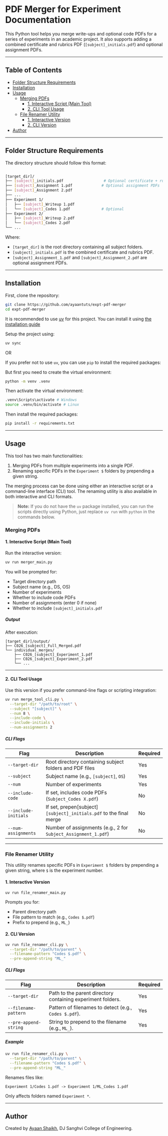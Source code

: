 # PDF Merger for Experiment Documentation

This Python tool helps you merge write-ups and optional code PDFs for a series of experiments in an academic project. It also supports adding a combined certificate and rubrics PDF (`[subject]_initials.pdf`) and optional assignment PDFs.

---

## Table of Contents
- [Folder Structure Requirements](#folder-structure-requirements)
- [Installation](#installation)
- [Usage](#usage)
  - [Merging PDFs](#merging-pdfs)
    - [1. Interactive Script (Main Tool)](#1-interactive-script-main-tool)
    - [2. CLI Tool Usage](#2-cli-tool-usage)
  - [File Renamer Utility](#file-renamer-utility)
    - [1. Interactive Version](#1-interactive-version)
    - [2. CLI Version](#2-cli-version)
- [Author](#author)

---

## Folder Structure Requirements

The directory structure should follow this format:

```bash

[target_dir]/
├── [subject]_initials.pdf                  # Optional certificate + rubrics file
├── [subject]_Assignment 1.pdf             # Optional assignment PDFs
├── [subject]_Assignment 2.pdf
├── ...
├── Experiment 1/
│   ├── [subject]_Writeup 1.pdf
│   └── [subject]_Codes 1.pdf              # Optional
├── Experiment 2/
│   ├── [subject]_Writeup 2.pdf
│   └── [subject]_Codes 2.pdf
└── ...

```
Where:
* `[target_dir]` is the root directory containing all subject folders.
* `[subject]_initials.pdf` is the combined certificate and rubrics PDF.
* `[subject]_Assignment_1.pdf` and `[subject]_Assignment_2.pdf` are optional assignment PDFs.

---

## Installation

First, clone the repository:

```bash
git clone https://github.com/ayaantuts/expt-pdf-merger
cd expt-pdf-merger
```

It is recommended to use [uv](https://docs.astral.sh/uv/) for this project. You can install it using [the installation guide](https://docs.astral.sh/uv/getting-started/installation/) 

Setup the project using:
```bash
uv sync
```

OR

If you prefer not to use `uv`, you can use `pip` to install the required packages:

But first you need to create the virtual environment:
```bash
python -m venv .venv
```

Then activate the virtual environment:
```bash
.venv\Scripts\activate # Windows
source .venv/bin/activate # Linux
```

Then install the required packages:
```bash
pip install -r requirements.txt
```

---

## Usage
This tool has two main functionalities:
1. Merging PDFs from multiple experiments into a single PDF.
2. Renaming specific PDFs in the `Experiment $` folders by prepending a given string.

The merging process can be done using either an interactive script or a command-line interface (CLI) tool. The renaming utility is also available in both interactive and CLI formats.

> **Note:** If you do not have the `uv` package installed, you can run the scripts directly using Python, just replace `uv run` with `python` in the commands below.

### Merging PDFs
#### 1. Interactive Script (Main Tool) 

Run the interactive version:

```bash
uv run merger_main.py
```

You will be prompted for:

* Target directory path
* Subject name (e.g., DS, OS)
* Number of experiments
* Whether to include code PDFs
* Number of assignments (enter 0 if none)
* Whether to include `[subject]_initials.pdf`

##### Output

After execution:

```
[target_dir]/output/
├── C026_[subject]_Full_Merged.pdf
└── individual_merges/
    ├── C026_[subject]_Experiment_1.pdf
    ├── C026_[subject]_Experiment_2.pdf
    └── ...
```

---

#### 2. CLI Tool Usage

Use this version if you prefer command-line flags or scripting integration:

```bash
uv run merge_tool_cli.py \
  --target-dir "/path/to/root" \
  --subject "[subject]" \
  --num 8 \
  --include-code \
  --include-initials \
  --num-assignments 2
```

##### CLI Flags

| Flag                 | Description                                                         | Required |
| -------------------- | ------------------------------------------------------------------- | -------- |
| `--target-dir`       | Root directory containing subject folders and PDF files             | Yes      |
| `--subject`          | Subject name (e.g., `[subject]`, `OS`)                              | Yes      |
| `--num`              | Number of experiments                                               | Yes      |
| `--include-code`     | If set, includes code PDFs (`Subject_Codes X.pdf`)                  | No       |
| `--include-initials` | If set, prepen[subject] `[subject]_initials.pdf` to the final merge | No       |
| `--num-assignments`  | Number of assignments (e.g., 2 for `Subject_Assignment_1.pdf`)      | No       |

---

### File Renamer Utility
This utility renames specific PDFs in `Experiment $` folders by prepending a given string, where `$` is the experiment number.

#### 1. Interactive Version

```bash
uv run file_renamer_main.py
```

Prompts you for:

* Parent directory path
* File pattern to match (e.g., `Codes $.pdf`)
* Prefix to prepend (e.g., `ML_`)

#### 2. CLI Version

```bash
uv run file_renamer_cli.py \
  --target-dir "/path/to/parent" \
  --filename-pattern "Codes $.pdf" \
  --pre-append-string "ML_"
```

##### CLI Flags
| Flag                | Description                                                                 | Required |
| ------------------- | --------------------------------------------------------------------------- | -------- |
| `--target-dir`      | Path to the parent directory containing experiment folders.                 | Yes      |
| `--filename-pattern`| Pattern of filenames to detect (e.g., `Codes $.pdf`).                       | Yes      |
| `--pre-append-string`| String to prepend to the filename (e.g., `ML_`).                          | Yes      |

##### Example
```bash
uv run file_renamer_cli.py \
  --target-dir "/path/to/parent" \
  --filename-pattern "Codes $.pdf" \
  --pre-append-string "ML_"
```

Renames files like:

```
Experiment 1/Codes 1.pdf -> Experiment 1/ML_Codes 1.pdf
```

Only affects folders named `Experiment *`.

---

## Author

Created by [Ayaan Shaikh](https://github.com/ayaantuts), DJ Sanghvi College of Engineering.